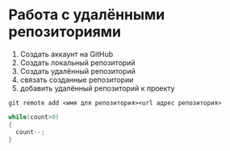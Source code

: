 # **Работа с удалёнными репозиториями**
1. Создать аккаунт на GitHub
2. Создать локальный репозиторий
3. Создать удалённый репозиторий
4. связать созданные репозитории
5. добавить удалённый репозиторий к проекту
```
git remote add <имя для репозитория><url адрес репозитория>
```
```C#
while(count>0)
{
  count--;
}
```
